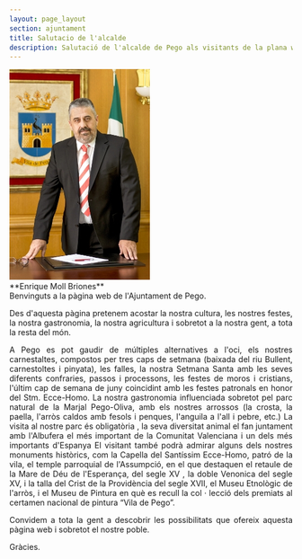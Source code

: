 ```yaml
---
layout: page_layout
section: ajuntament
title: Salutacio de l'alcalde
description: Salutació de l'alcalde de Pego als visitants de la plana web.
---
```

<div class="inline-image">
<img src="/images/ajuntament/salutacio-alcalde.jpg" alt="Enrique Moll Briones, Alcalde de Pego" title="Enrique Moll Briones, Alcalde de Pego" />
</div>

<div class="center" markdown="1">
**Enrique Moll Briones**
</div>

<div style="text-align:justify" markdown="1">
Benvinguts a la pàgina web de l'Ajuntament de Pego.

Des d'aquesta pàgina pretenem acostar la nostra cultura, les nostres festes, la nostra gastronomia, la nostra agricultura i sobretot a la nostra gent, a tota la resta del món.

A Pego es pot gaudir de múltiples alternatives a l'oci, els nostres carnestaltes, compostos per tres caps de setmana (baixada del riu Bullent, carnestoltes i pinyata), les falles, la nostra Setmana Santa amb les seves  diferents confraries, passos i processons, les festes de moros i cristians, l'últim cap de semana de juny coincidint amb les festes patronals en honor del Stm. Ecce-Homo. La nostra gastronomia influenciada sobretot pel parc natural de la Marjal Pego-Oliva, amb els nostres arrossos (la crosta, la paella, l'arròs caldos amb fesols i penques, l'anguila a l'all i pebre, etc.) La visita al nostre parc és obligatòria , la seva diversitat animal el  fan juntament amb l'Albufera el més important de la Comunitat Valenciana i un dels més importants d'Espanya
El visitant també podrà admirar alguns dels nostres monuments històrics, com la Capella del Santíssim Ecce-Homo, patró de la vila, el temple parroquial de l'Assumpció, en el que destaquen el retaule de la Mare de Déu de l'Esperança, del segle XV , la doble Venonica del segle XV, i la talla del Crist de la Providència del segle XVII, el Museu Etnològic de l'arròs, i el Museu de Pintura en què es recull la col · lecció dels premiats al certamen nacional de pintura “Vila de Pego”. 

Convidem a tota la gent a descobrir  les possibilitats que ofereix aquesta pàgina web i sobretot el nostre poble. 

Gràcies.
</div>